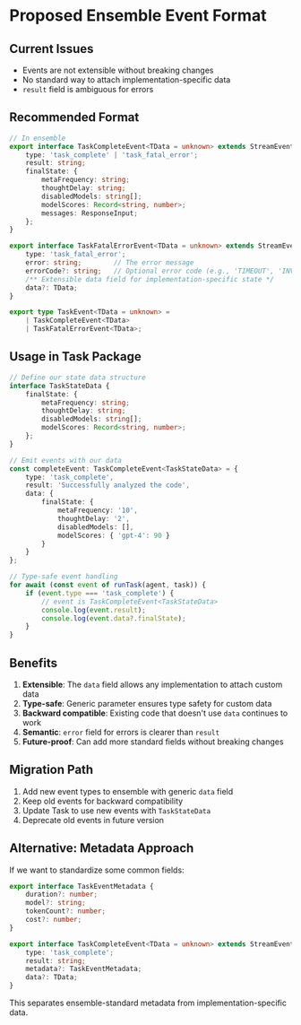 # Proposed Ensemble Event Format

## Current Issues
- Events are not extensible without breaking changes
- No standard way to attach implementation-specific data
- `result` field is ambiguous for errors

## Recommended Format

```typescript
// In ensemble
export interface TaskCompleteEvent<TData = unknown> extends StreamEventBase {
    type: 'task_complete' | 'task_fatal_error';
    result: string;
    finalState: {
        metaFrequency: string;
        thoughtDelay: string;
        disabledModels: string[];
        modelScores: Record<string, number>;
        messages: ResponseInput;
    };
}

export interface TaskFatalErrorEvent<TData = unknown> extends StreamEventBase {
    type: 'task_fatal_error';
    error: string;        // The error message
    errorCode?: string;   // Optional error code (e.g., 'TIMEOUT', 'INVALID_INPUT')
    /** Extensible data field for implementation-specific state */
    data?: TData;
}

export type TaskEvent<TData = unknown> = 
    | TaskCompleteEvent<TData> 
    | TaskFatalErrorEvent<TData>;
```

## Usage in Task Package

```typescript
// Define our state data structure
interface TaskStateData {
    finalState: {
        metaFrequency: string;
        thoughtDelay: string;
        disabledModels: string[];
        modelScores: Record<string, number>;
    };
}

// Emit events with our data
const completeEvent: TaskCompleteEvent<TaskStateData> = {
    type: 'task_complete',
    result: 'Successfully analyzed the code',
    data: {
        finalState: {
            metaFrequency: '10',
            thoughtDelay: '2',
            disabledModels: [],
            modelScores: { 'gpt-4': 90 }
        }
    }
};

// Type-safe event handling
for await (const event of runTask(agent, task)) {
    if (event.type === 'task_complete') {
        // event is TaskCompleteEvent<TaskStateData>
        console.log(event.result);
        console.log(event.data?.finalState);
    }
}
```

## Benefits

1. **Extensible**: The `data` field allows any implementation to attach custom data
2. **Type-safe**: Generic parameter ensures type safety for custom data
3. **Backward compatible**: Existing code that doesn't use `data` continues to work
4. **Semantic**: `error` field for errors is clearer than `result`
5. **Future-proof**: Can add more standard fields without breaking changes

## Migration Path

1. Add new event types to ensemble with generic `data` field
2. Keep old events for backward compatibility
3. Update Task to use new events with `TaskStateData`
4. Deprecate old events in future version

## Alternative: Metadata Approach

If we want to standardize some common fields:

```typescript
export interface TaskEventMetadata {
    duration?: number;
    model?: string;
    tokenCount?: number;
    cost?: number;
}

export interface TaskCompleteEvent<TData = unknown> extends StreamEventBase {
    type: 'task_complete';
    result: string;
    metadata?: TaskEventMetadata;
    data?: TData;
}
```

This separates ensemble-standard metadata from implementation-specific data.